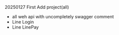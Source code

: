 20250127  First Add project(all)
  - all weh api with uncompletely swagger comment
  - Line Login
  - Line LinePay
